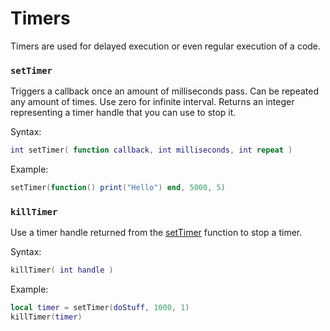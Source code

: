 # Timers
Timers are used for delayed execution or even regular execution of a code.

### `setTimer` <Badge type="info" text="function" />
Triggers a callback once an amount of milliseconds pass. Can be repeated any amount of times.
Use zero for infinite interval. Returns an integer representing a timer handle that you can use to stop it.

Syntax:
```lua
int setTimer( function callback, int milliseconds, int repeat )
```

Example:
```lua
setTimer(function() print("Hello") end, 5000, 5)
```

### `killTimer` <Badge type="info" text="function" />
Use a timer handle returned from the [setTimer](#settimer) function to stop a timer.

Syntax:
```lua
killTimer( int handle )
```

Example:
```lua
local timer = setTimer(doStuff, 1000, 1)
killTimer(timer)
```
